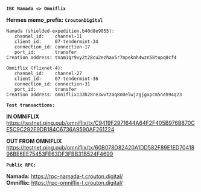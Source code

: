 **`IBC Namada <> Omniflix`**

**Hermes memo_prefix:** **`CroutonDigital`**
```
Namada (shielded-expedition.b40d8e9055):
   channel_id:    channel-11
   client_id:     07-tendermint-34
   connection_id: connection-17
   port_id:       transfer
Creation address: tnam1qr9vy2t28cu2ezhax5r7mpeknh4wzn58tupq0cf4
```
```
Omniflix (flixnet-4): 
   channel_id:    channel-27
   client_id:     07-tendermint-36
   connection_id: connection-31
   port_id:       transfer
Creation address: omniflix133h28re3wvtzaq8n0elwjzgjgxpcm5neh94q23
```

**`Test transactions:`**

**IN OMNIFLIX**   
https://testnet.ping.pub/omniflix/tx/C9419F2971644A64F2F405B976B870CE5C9C292E9DB184C6736A9590AF261224

**OUT FROM OMNIFLIX**  
https://testnet.ping.pub/omniflix/tx/60B078D82420A1DD582F89E1ED7041896BE6EE75453FE63DF3FBB31B524F4699

**`Public RPC:`**

**Namada:** https://rpc-namada-t.crouton.digital/   
**Omniflix:** https://rpc-omniflix-t.crouton.digital/


